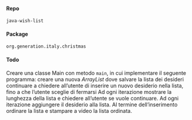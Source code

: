 #### Repo
`java-wish-list`

#### Package
`org.generation.italy.christmas`

#### Todo
Creare una classe Main con metodo `main`, in cui implementare il seguente programma:
creare una nuova *ArrayList* dove salvare la lista dei desideri
continuare a chiedere all’utente di inserire un nuovo desiderio nella lista, fino a che l’utente sceglie di fermarsi
Ad ogni iterazione mostrare la lunghezza della lista e chiedere all’utente se vuole continuare.
Ad ogni iterazione aggiungere il desiderio alla lista.
Al termine dell’inserimento ordinare la lista e stampare a video la lista ordinata.